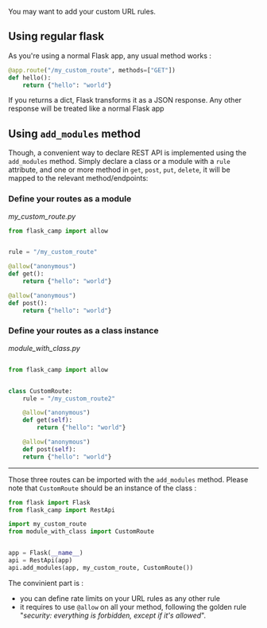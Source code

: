 You may want to add your custom URL rules. 


## Using regular flask 
As you're using a normal Flask app, any usual method works :

```python
@app.route("/my_custom_route", methods=["GET"])
def hello():
    return {"hello": "world"}
```

If you returns a dict, Flask transforms it as a JSON response. Any other response will be treated like a normal Flask app

## Using `add_modules` method

Though, a convenient way to declare REST API is implemented using the `add_modules` method. Simply declare a class or a module with a `rule` attribute, and one or more method in `get`, `post`, `put`, `delete`, it will be mapped to the relevant method/endpoints:

### Define your routes as a module

*my_custom_route.py*

```python
from flask_camp import allow


rule = "/my_custom_route"

@allow("anonymous")
def get():
    return {"hello": "world"}

@allow("anonymous")
def post():
    return {"hello": "world"}
```

### Define your routes as a class instance

*module_with_class.py*
```python

from flask_camp import allow


class CustomRoute:
    rule = "/my_custom_route2"

    @allow("anonymous")
    def get(self):
        return {"hello": "world"}

    @allow("anonymous")
    def post(self):
    return {"hello": "world"}
```

----

Those three routes can be imported with the `add_modules` method. Please note that `CustomRoute` should be an instance of the class :

```python
from flask import Flask
from flask_camp import RestApi

import my_custom_route
from module_with_class import CustomRoute


app = Flask(__name__)
api = RestApi(app)
api.add_modules(app, my_custom_route, CustomRoute())
```

The convinient part is :

- you can define rate limits on your URL rules as any other rule
- it requires to use `@allow` on all your method, following the golden rule "_security: everything is forbidden, except if it's allowed_".
